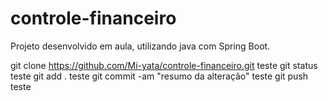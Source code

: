 # controle-financeiro

Projeto desenvolvido em aula, utilizando java com Spring Boot.

git clone https://github.com/Mi-yata/controle-financeiro.git
teste
git status
teste
git add .
teste
git commit -am "resumo da alteração"
teste
git push
teste